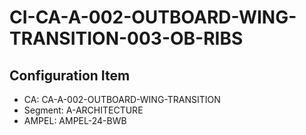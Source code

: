 # CI-CA-A-002-OUTBOARD-WING-TRANSITION-003-OB-RIBS

## Configuration Item
- CA: CA-A-002-OUTBOARD-WING-TRANSITION
- Segment: A-ARCHITECTURE
- AMPEL: AMPEL-24-BWB
